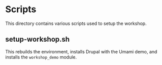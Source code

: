 # Scripts

This directory contains various scripts used to setup the workshop.

## setup-workshop.sh

This rebuilds the environment, installs Drupal with the Umami demo, and installs the `workshop_demo` module.
